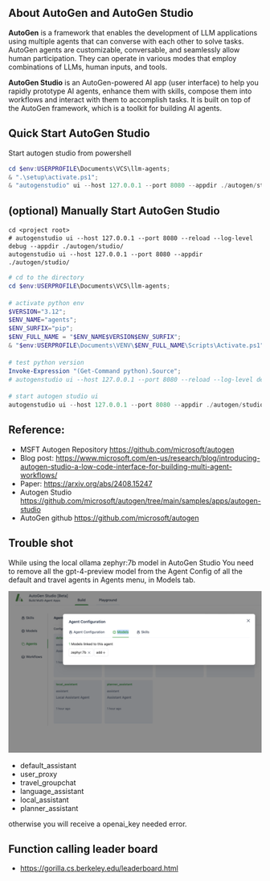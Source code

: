 ## About AutoGen and AutoGen Studio
**AutoGen** is a framework that enables the development of LLM applications using multiple agents that can converse with each other to solve tasks. AutoGen agents are customizable, conversable, and seamlessly allow human participation. They can operate in various modes that employ combinations of LLMs, human inputs, and tools.

**AutoGen Studio** is an AutoGen-powered AI app (user interface) to help you rapidly prototype AI agents, enhance them with skills, compose them into workflows and interact with them to accomplish tasks. It is built on top of the AutoGen framework, which is a toolkit for building AI agents.

## Quick Start AutoGen Studio

Start autogen studio from powershell

```powershell
cd $env:USERPROFILE\Documents\VCS\llm-agents;
& ".\setup\activate.ps1";
& "autogenstudio" ui --host 127.0.0.1 --port 8080 --appdir ./autogen/studio/
```

## (optional) Manually Start AutoGen Studio
```shell
cd <project root>
# autogenstudio ui --host 127.0.0.1 --port 8080 --reload --log-level debug --appdir ./autogen/studio/
autogenstudio ui --host 127.0.0.1 --port 8080 --appdir ./autogen/studio/
```

```powershell
# cd to the directory
cd $env:USERPROFILE\Documents\VCS\llm-agents;

# activate python env
$VERSION="3.12";
$ENV_NAME="agents";
$ENV_SURFIX="pip";
$ENV_FULL_NAME = "$ENV_NAME$VERSION$ENV_SURFIX";
& "$env:USERPROFILE\Documents\VENV\$ENV_FULL_NAME\Scripts\Activate.ps1";

# test python version
Invoke-Expression "(Get-Command python).Source";
# autogenstudio ui --host 127.0.0.1 --port 8080 --reload --log-level debug --appdir ./autogen/studio/

# start autogen studio ui
autogenstudio ui --host 127.0.0.1 --port 8080 --appdir ./autogen/studio/
```

## Reference:
* MSFT Autogen Repository https://github.com/microsoft/autogen
* Blog post: https://www.microsoft.com/en-us/research/blog/introducing-autogen-studio-a-low-code-interface-for-building-multi-agent-workflows/
* Paper: https://arxiv.org/abs/2408.15247
* Autogen Studio https://github.com/microsoft/autogen/tree/main/samples/apps/autogen-studio
* AutoGen github https://github.com/microsoft/autogen

## Trouble shot
While using the local ollama zephyr:7b model in AutoGen Studio
You need to remove all the gpt-4-preview model from the Agent Config of all the default and travel agents in Agents menu, in Models tab.

![local agent](./img/remove_gpt_4_model.png)

* default_assistant
* user_proxy
* travel_groupchat
* language_assistant
* local_assistant
* planner_assistant

otherwise you will receive a openai_key needed error.

## Function calling leader board
* https://gorilla.cs.berkeley.edu/leaderboard.html
